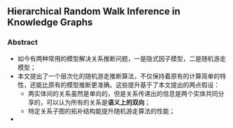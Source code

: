 ## Hierarchical Random Walk Inference in Knowledge Graphs ##

### Abstract ###

* 如今有两种常用的模型解决关系推断问题，一是隐式因子模型，二是随机游走模型；
* 本文提出了一个层次化的随机游走推断算法，不仅保持着原有的计算简单的特性，还能比原有的模型推断更准确。这些提升基于了本文提出的两点假设：
	* 两实体间的关系虽然是单向的，但是关系传递出的信息是两个实体共同分享的，可以认为所有的关系是**语义上的双向**；
	* 特定关系子图的拓补结构能提升随机游走算法的性能；
* 
